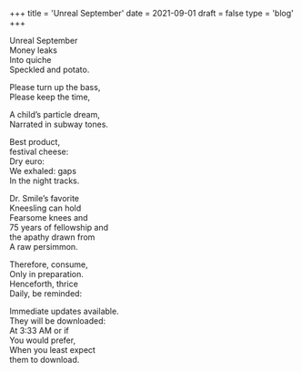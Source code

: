 +++
title = 'Unreal September'
date = 2021-09-01
draft = false
type = 'blog'
+++

Unreal September   
Money leaks   
Into quiche   
Speckled and potato.

Please turn up the bass,   
Please keep the time,

A child’s particle dream,   
Narrated in subway tones.

Best product,    
festival cheese:   
Dry euro:   
We exhaled: gaps   
In the night tracks.

Dr. Smile’s favorite   
Kneesling can hold   
Fearsome knees and   
75 years of fellowship and   
the apathy drawn from   
A raw persimmon.


Therefore, consume,   
Only in preparation.   
Henceforth, thrice   
Daily, be reminded:   

Immediate updates available.   
They will be downloaded:   
At 3:33 AM or if   
You would prefer,   
When you least expect   
them to download.   
